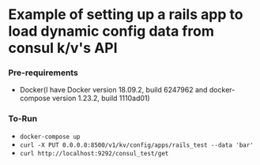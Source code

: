 # Example of setting up a rails app to load dynamic config data from consul k/v's API

### Pre-requirements
  * Docker(I have Docker version 18.09.2, build 6247962 and docker-compose version 1.23.2, build 1110ad01)

### To-Run
  * `docker-compose up`
  * `curl -X PUT 0.0.0.0:8500/v1/kv/config/apps/rails_test --data 'bar'`
  * `curl http://localhost:9292/consul_test/get`


 
